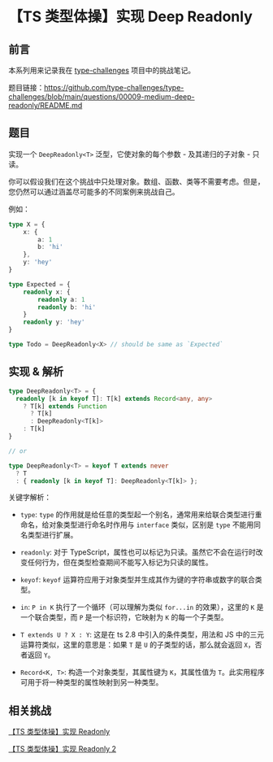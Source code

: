 # 【TS 类型体操】实现 Deep Readonly

## 前言

本系列用来记录我在 [type-challenges](https://github.com/type-challenges/type-challenges) 项目中的挑战笔记。

题目链接：https://github.com/type-challenges/type-challenges/blob/main/questions/00009-medium-deep-readonly/README.md

## 题目

实现一个 `DeepReadonly<T>` 泛型，它使对象的每个参数 - 及其递归的子对象 - 只读。

你可以假设我们在这个挑战中只处理对象。数组、函数、类等不需要考虑。但是，您仍然可以通过涵盖尽可能多的不同案例来挑战自己。

例如：

```ts
type X = {
    x: {
        a: 1
        b: 'hi'
    },
    y: 'hey'
}

type Expected = {
    readonly x: {
        readonly a: 1
        readonly b: 'hi'
    }
    readonly y: 'hey'
}

type Todo = DeepReadonly<X> // should be same as `Expected`
```

## 实现 & 解析

```ts
type DeepReadonly<T> = {
  readonly [k in keyof T]: T[k] extends Record<any, any>
    ? T[k] extends Function
      ? T[k]
      : DeepReadonly<T[k]>
    : T[k]
}

// or

type DeepReadonly<T> = keyof T extends never
  ? T
  : { readonly [k in keyof T]: DeepReadonly<T[k]> };
```

关键字解析：

- `type`: `type` 的作用就是给任意的类型起一个别名，通常用来给联合类型进行重命名，给对象类型进行命名时作用与 `interface` 类似，区别是 `type` 不能用同名类型进行扩展。

- `readonly`: 对于 TypeScript，属性也可以标记为只读。虽然它不会在运行时改变任何行为，但在类型检查期间不能写入标记为只读的属性。

- `keyof`: `keyof` 运算符应用于对象类型并生成其作为键的字符串或数字的联合类型。

- `in`: `P in K` 执行了一个循环（可以理解为类似 `for...in` 的效果），这里的 `K` 是一个联合类型，而 `P` 是一个标识符，它映射为 `K` 的每一个子类型。

- `T extends U ? X : Y`: 这是在 ts 2.8 中引入的条件类型，用法和 JS 中的三元运算符类似，这里的意思是：如果 `T` 是 `U` 的子类型的话，那么就会返回 `X`，否者返回 `Y`。

- `Record<K, T>`: 构造一个对象类型，其属性键为 `K`，其属性值为 `T`。此实用程序可用于将一种类型的属性映射到另一种类型。

## 相关挑战

[【TS 类型体操】实现 Readonly](./%E3%80%90TS%20%E7%B1%BB%E5%9E%8B%E4%BD%93%E6%93%8D%E3%80%91%E5%AE%9E%E7%8E%B0%20Readonly.md)

[【TS 类型体操】实现 Readonly 2](./%E3%80%90TS%20%E7%B1%BB%E5%9E%8B%E4%BD%93%E6%93%8D%E3%80%91%E5%AE%9E%E7%8E%B0%20Readonly%202.md)

